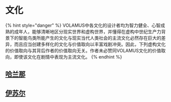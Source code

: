 # 文化

{% hint style="danger" %}
VOLAMUS中各文化的设计者均为智力健全、心智成熟的成年人，能够清晰地区分现实世界和虚构世界，并懂得在虚构中世纪生产力背景下的智能鸟类所能产生的文化与现实当代人类社会的主流文化必然存在巨大的差异，而且应当创建多样化的文化与价值取向以丰富戏剧冲突。因此，下列虚构文化的价值取向与其背后作者的价值取向无关。作者未必赞同VOLAMUS文化的价值取向，即使该文化在剧情中表现为主流文化。
{% endhint %}

## [哈兰那](harana.md)

## [伊苏尔](issur.md)

